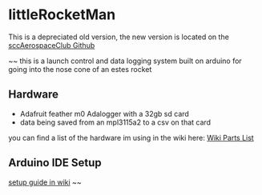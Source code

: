 # littleRocketMan

This is a depreciated old version, the new version is located on the [sccAerospaceClub Github](https://github.com/sccAerospaceClub/RocketTelemetry/tree/master/RocketFlightComputer)

~~
this is a launch control and data logging system built on arduino for going into the nose cone of an estes rocket

## Hardware
* Adafruit feather m0 Adalogger with a 32gb sd card
* data being saved from an mpl3115a2 to a csv on that card

you can find a list of the hardware im using in the wiki here: [Wiki Parts List](https://github.com/cTurtle98/littleRocketMan/wiki/Parts-List)

## Arduino IDE Setup
[setup guide in wiki](https://github.com/cTurtle98/littleRocketMan/wiki/Arduino-IDE-Setup-Guide)
~~